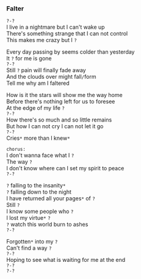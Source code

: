 ### Falter
`?-?`  
I live in a nightmare but I can't wake up  
There's something strange that I can not control  
This makes me crazy but I `?`

Every day passing by seems colder than yesterday  
It `?` for me is gone  
`?-?`  
Still `?` pain will finally fade away  
And the clouds over might fall`/`form  
Tell me why am I faltered

How is it the stars will show me the way home  
Before there's nothing left for us to foresee  
At the edge of my life `?`  
`?-?`  
How there's so much and so little remains  
But how I can not cry I can not let it go  
`?-?`  
Cries`*` more than I knew`*`

`chorus:`  
I don't wanna face what I `?`  
The way `?`  
I don't know where can I set my spirit to peace  
`?-?`

`?` falling to the insanity`*`  
`?` falling down to the night  
I have returned all your pages`*` of `?`  
Still `?`  
I know some people who `?`  
I lost my virtue`*` `?`  
`?` watch this world burn to ashes  
`?-?`

Forgotten`*` into my `?`  
Can't find a way `?`  
`?-?`  
Hoping to see what is waiting for me at the end  
`?-?`  
`?-?`  
